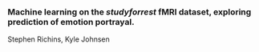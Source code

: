### Machine learning on the _studyforrest_ fMRI dataset, exploring prediction of emotion portrayal.

Stephen Richins, Kyle Johnsen
